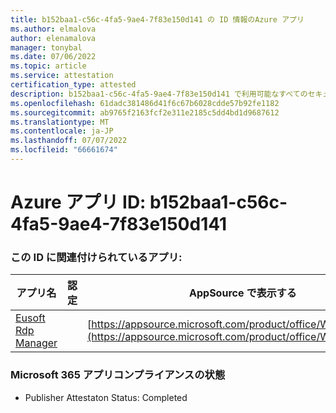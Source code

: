 ```yaml
---
title: b152baa1-c56c-4fa5-9ae4-7f83e150d141 の ID 情報のAzure アプリ
ms.author: elmalova
author: elenamalova
manager: tonybal
ms.date: 07/06/2022
ms.topic: article
ms.service: attestation
certification_type: attested
description: b152baa1-c56c-4fa5-9ae4-7f83e150d141 で利用可能なすべてのセキュリティとコンプライアンス情報。
ms.openlocfilehash: 61dadc381486d41f6c67b6028cdde57b92fe1182
ms.sourcegitcommit: ab9765f2163fcf2e311e2185c5dd4bd1d9687612
ms.translationtype: MT
ms.contentlocale: ja-JP
ms.lasthandoff: 07/07/2022
ms.locfileid: "66661674"
---
```

# <a name="azure-app-id-b152baa1-c56c-4fa5-9ae4-7f83e150d141"></a>Azure アプリ ID: b152baa1-c56c-4fa5-9ae4-7f83e150d141


### <a name="apps-associated-with-this-id"></a>この ID に関連付けられているアプリ:
| **アプリ名** | **認定** | **AppSource で表示する** |
|--------------|---------------|-----------------------|
| [Eusoft Rdp Manager](../forward/WA200004321.md) |  | [https://appsource.microsoft.com/product/office/WA200004321](https://appsource.microsoft.com/product/office/WA200004321) |

### <a name="microsoft-365-app-compliance-status"></a>Microsoft 365 アプリコンプライアンスの状態
- Publisher Attestaton Status: Completed
